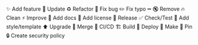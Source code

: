:sparkles: Add feature  :wrench: Update  :recycle: Refactor  :bug: Fix bug  :pencil2: Fix typo  :heavy_minus_sign:   :mute: Remove  :fire: Clean  :zap: ️Improve  :memo: Add docs  :page_facing_up: Add license  :bookmark: Release  :white_check_mark: Check/Test  :art: Add style/template  :arrow_up: Upgrade  :twisted_rightwards_arrows: Merge  :construction_worker: CI/CD :building_construction: Build  :rocket: Deploy  :green_heart: Make  :pushpin: Pin  :lock: Create security policy

